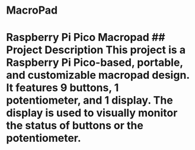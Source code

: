 # MacroPad
# Raspberry Pi Pico Macropad  ## Project Description This project is a **Raspberry Pi Pico-based**, portable, and customizable **macropad** design.   It features **9 buttons**, **1 potentiometer**, and **1 display**. The display is used to visually monitor the status of buttons or the potentiometer.
